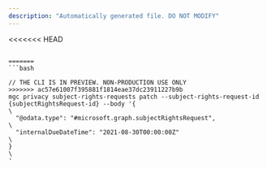 ```yaml
---
description: "Automatically generated file. DO NOT MODIFY"
---
```


<<<<<<< HEAD
```cli

=======
```bash

// THE CLI IS IN PREVIEW. NON-PRODUCTION USE ONLY
>>>>>>> ac57e61007f395881f1814eae37dc23911227b9b
mgc privacy subject-rights-requests patch --subject-rights-request-id {subjectRightsRequest-id} --body '{\
  "@odata.type": "#microsoft.graph.subjectRightsRequest",\
  "internalDueDateTime": "2021-08-30T00:00:00Z"\
}\
'

```
